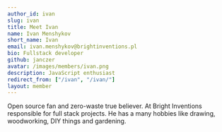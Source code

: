 ```yaml
---
author_id: ivan
slug: ivan
title: Meet Ivan
name: Ivan Menshykov
short_name: Ivan
email: ivan.menshykov@brightinventions.pl
bio: Fullstack developer 
github: janczer
avatar: /images/members/ivan.png
description: JavaScript enthusiast
redirect_from: ["/ivan", "/ivan/"]
layout: member
---
```


Open source fan and zero-waste true believer. At Bright Inventions responsible for full stack projects. He has a many hobbies like drawing, woodworking, DIY things and gardening. 
